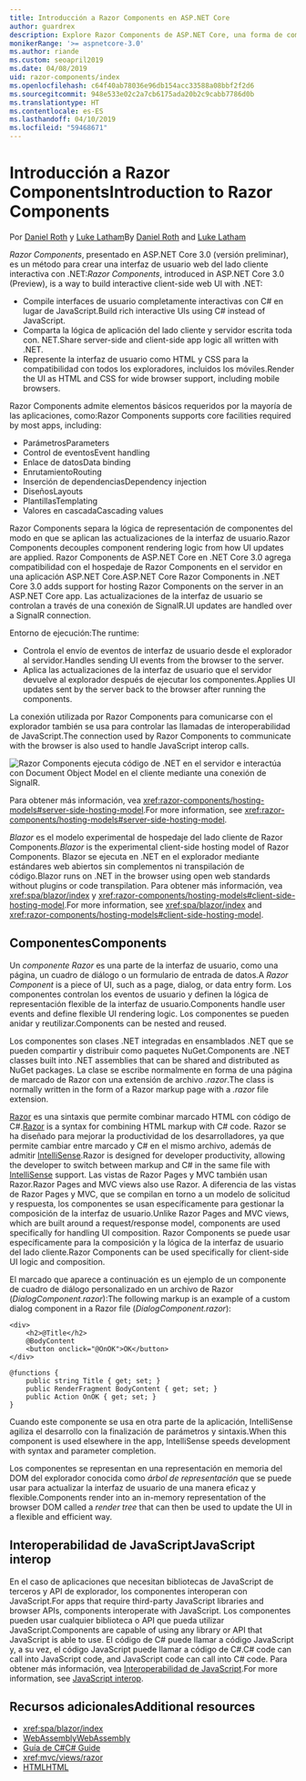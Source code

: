 ```yaml
---
title: Introducción a Razor Components en ASP.NET Core
author: guardrex
description: Explore Razor Components de ASP.NET Core, una forma de compilar la interfaz de usuario web de cliente interactiva con .NET en una aplicación ASP.NET Core.
monikerRange: '>= aspnetcore-3.0'
ms.author: riande
ms.custom: seoapril2019
ms.date: 04/08/2019
uid: razor-components/index
ms.openlocfilehash: c64f40ab78036e96db154acc33588a08bbf2f2d6
ms.sourcegitcommit: 948e533e02c2a7cb6175ada20b2c9cabb7786d0b
ms.translationtype: HT
ms.contentlocale: es-ES
ms.lasthandoff: 04/10/2019
ms.locfileid: "59468671"
---
```

# <a name="introduction-to-razor-components"></a><span data-ttu-id="24ab7-103">Introducción a Razor Components</span><span class="sxs-lookup"><span data-stu-id="24ab7-103">Introduction to Razor Components</span></span>

<span data-ttu-id="24ab7-104">Por [Daniel Roth](https://github.com/danroth27) y [Luke Latham](https://github.com/guardrex)</span><span class="sxs-lookup"><span data-stu-id="24ab7-104">By [Daniel Roth](https://github.com/danroth27) and [Luke Latham](https://github.com/guardrex)</span></span>

<span data-ttu-id="24ab7-105">*Razor Components*, presentado en ASP.NET Core 3.0 (versión preliminar), es un método para crear una interfaz de usuario web del lado cliente interactiva con .NET:</span><span class="sxs-lookup"><span data-stu-id="24ab7-105">*Razor Components*, introduced in ASP.NET Core 3.0 (Preview), is a way to build interactive client-side web UI with .NET:</span></span>

* <span data-ttu-id="24ab7-106">Compile interfaces de usuario completamente interactivas con C# en lugar de JavaScript.</span><span class="sxs-lookup"><span data-stu-id="24ab7-106">Build rich interactive UIs using C# instead of JavaScript.</span></span>
* <span data-ttu-id="24ab7-107">Comparta la lógica de aplicación del lado cliente y servidor escrita toda con. NET.</span><span class="sxs-lookup"><span data-stu-id="24ab7-107">Share server-side and client-side app logic all written with .NET.</span></span>
* <span data-ttu-id="24ab7-108">Represente la interfaz de usuario como HTML y CSS para la compatibilidad con todos los exploradores, incluidos los móviles.</span><span class="sxs-lookup"><span data-stu-id="24ab7-108">Render the UI as HTML and CSS for wide browser support, including mobile browsers.</span></span>

<span data-ttu-id="24ab7-109">Razor Components admite elementos básicos requeridos por la mayoría de las aplicaciones, como:</span><span class="sxs-lookup"><span data-stu-id="24ab7-109">Razor Components supports core facilities required by most apps, including:</span></span>

* <span data-ttu-id="24ab7-110">Parámetros</span><span class="sxs-lookup"><span data-stu-id="24ab7-110">Parameters</span></span>
* <span data-ttu-id="24ab7-111">Control de eventos</span><span class="sxs-lookup"><span data-stu-id="24ab7-111">Event handling</span></span>
* <span data-ttu-id="24ab7-112">Enlace de datos</span><span class="sxs-lookup"><span data-stu-id="24ab7-112">Data binding</span></span>
* <span data-ttu-id="24ab7-113">Enrutamiento</span><span class="sxs-lookup"><span data-stu-id="24ab7-113">Routing</span></span>
* <span data-ttu-id="24ab7-114">Inserción de dependencias</span><span class="sxs-lookup"><span data-stu-id="24ab7-114">Dependency injection</span></span>
* <span data-ttu-id="24ab7-115">Diseños</span><span class="sxs-lookup"><span data-stu-id="24ab7-115">Layouts</span></span>
* <span data-ttu-id="24ab7-116">Plantillas</span><span class="sxs-lookup"><span data-stu-id="24ab7-116">Templating</span></span>
* <span data-ttu-id="24ab7-117">Valores en cascada</span><span class="sxs-lookup"><span data-stu-id="24ab7-117">Cascading values</span></span>

<span data-ttu-id="24ab7-118">Razor Components separa la lógica de representación de componentes del modo en que se aplican las actualizaciones de la interfaz de usuario.</span><span class="sxs-lookup"><span data-stu-id="24ab7-118">Razor Components decouples component rendering logic from how UI updates are applied.</span></span> <span data-ttu-id="24ab7-119">Razor Components de ASP.NET Core en .NET Core 3.0 agrega compatibilidad con el hospedaje de Razor Components en el servidor en una aplicación ASP.NET Core.</span><span class="sxs-lookup"><span data-stu-id="24ab7-119">ASP.NET Core Razor Components in .NET Core 3.0 adds support for hosting Razor Components on the server in an ASP.NET Core app.</span></span> <span data-ttu-id="24ab7-120">Las actualizaciones de la interfaz de usuario se controlan a través de una conexión de SignalR.</span><span class="sxs-lookup"><span data-stu-id="24ab7-120">UI updates are handled over a SignalR connection.</span></span>

<span data-ttu-id="24ab7-121">Entorno de ejecución:</span><span class="sxs-lookup"><span data-stu-id="24ab7-121">The runtime:</span></span>

* <span data-ttu-id="24ab7-122">Controla el envío de eventos de interfaz de usuario desde el explorador al servidor.</span><span class="sxs-lookup"><span data-stu-id="24ab7-122">Handles sending UI events from the browser to the server.</span></span>
* <span data-ttu-id="24ab7-123">Aplica las actualizaciones de la interfaz de usuario que el servidor devuelve al explorador después de ejecutar los componentes.</span><span class="sxs-lookup"><span data-stu-id="24ab7-123">Applies UI updates sent by the server back to the browser after running the components.</span></span>

<span data-ttu-id="24ab7-124">La conexión utilizada por Razor Components para comunicarse con el explorador también se usa para controlar las llamadas de interoperabilidad de JavaScript.</span><span class="sxs-lookup"><span data-stu-id="24ab7-124">The connection used by Razor Components to communicate with the browser is also used to handle JavaScript interop calls.</span></span>

![Razor Components ejecuta código de .NET en el servidor e interactúa con Document Object Model en el cliente mediante una conexión de SignalR.](index/_static/aspnet-core-razor-components.png)

<span data-ttu-id="24ab7-126">Para obtener más información, vea <xref:razor-components/hosting-models#server-side-hosting-model>.</span><span class="sxs-lookup"><span data-stu-id="24ab7-126">For more information, see <xref:razor-components/hosting-models#server-side-hosting-model>.</span></span>

<span data-ttu-id="24ab7-127">*Blazor* es el modelo experimental de hospedaje del lado cliente de Razor Components.</span><span class="sxs-lookup"><span data-stu-id="24ab7-127">*Blazor* is the experimental client-side hosting model of Razor Components.</span></span> <span data-ttu-id="24ab7-128">Blazor se ejecuta en .NET en el explorador mediante estándares web abiertos sin complementos ni transpilación de código.</span><span class="sxs-lookup"><span data-stu-id="24ab7-128">Blazor runs on .NET in the browser using open web standards without plugins or code transpilation.</span></span> <span data-ttu-id="24ab7-129">Para obtener más información, vea <xref:spa/blazor/index> y <xref:razor-components/hosting-models#client-side-hosting-model>.</span><span class="sxs-lookup"><span data-stu-id="24ab7-129">For more information, see <xref:spa/blazor/index> and <xref:razor-components/hosting-models#client-side-hosting-model>.</span></span>

## <a name="components"></a><span data-ttu-id="24ab7-130">Componentes</span><span class="sxs-lookup"><span data-stu-id="24ab7-130">Components</span></span>

<span data-ttu-id="24ab7-131">Un *componente Razor* es una parte de la interfaz de usuario, como una página, un cuadro de diálogo o un formulario de entrada de datos.</span><span class="sxs-lookup"><span data-stu-id="24ab7-131">A *Razor Component* is a piece of UI, such as a page, dialog, or data entry form.</span></span> <span data-ttu-id="24ab7-132">Los componentes controlan los eventos de usuario y definen la lógica de representación flexible de la interfaz de usuario.</span><span class="sxs-lookup"><span data-stu-id="24ab7-132">Components handle user events and define flexible UI rendering logic.</span></span> <span data-ttu-id="24ab7-133">Los componentes se pueden anidar y reutilizar.</span><span class="sxs-lookup"><span data-stu-id="24ab7-133">Components can be nested and reused.</span></span>

<span data-ttu-id="24ab7-134">Los componentes son clases .NET integradas en ensamblados .NET que se pueden compartir y distribuir como paquetes NuGet.</span><span class="sxs-lookup"><span data-stu-id="24ab7-134">Components are .NET classes built into .NET assemblies that can be shared and distributed as NuGet packages.</span></span> <span data-ttu-id="24ab7-135">La clase se escribe normalmente en forma de una página de marcado de Razor con una extensión de archivo *.razor*.</span><span class="sxs-lookup"><span data-stu-id="24ab7-135">The class is normally written in the form of a Razor markup page with a *.razor* file extension.</span></span>

<span data-ttu-id="24ab7-136">[Razor](xref:mvc/views/razor) es una sintaxis que permite combinar marcado HTML con código de C#.</span><span class="sxs-lookup"><span data-stu-id="24ab7-136">[Razor](xref:mvc/views/razor) is a syntax for combining HTML markup with C# code.</span></span> <span data-ttu-id="24ab7-137">Razor se ha diseñado para mejorar la productividad de los desarrolladores, ya que permite cambiar entre marcado y C# en el mismo archivo, además de admitir [IntelliSense](/visualstudio/ide/using-intellisense).</span><span class="sxs-lookup"><span data-stu-id="24ab7-137">Razor is designed for developer productivity, allowing the developer to switch between markup and C# in the same file with [IntelliSense](/visualstudio/ide/using-intellisense) support.</span></span> <span data-ttu-id="24ab7-138">Las vistas de Razor Pages y MVC también usan Razor.</span><span class="sxs-lookup"><span data-stu-id="24ab7-138">Razor Pages and MVC views also use Razor.</span></span> <span data-ttu-id="24ab7-139">A diferencia de las vistas de Razor Pages y MVC, que se compilan en torno a un modelo de solicitud y respuesta, los componentes se usan específicamente para gestionar la composición de la interfaz de usuario.</span><span class="sxs-lookup"><span data-stu-id="24ab7-139">Unlike Razor Pages and MVC views, which are built around a request/response model, components are used specifically for handling UI composition.</span></span> <span data-ttu-id="24ab7-140">Razor Components se puede usar específicamente para la composición y la lógica de la interfaz de usuario del lado cliente.</span><span class="sxs-lookup"><span data-stu-id="24ab7-140">Razor Components can be used specifically for client-side UI logic and composition.</span></span>

<span data-ttu-id="24ab7-141">El marcado que aparece a continuación es un ejemplo de un componente de cuadro de diálogo personalizado en un archivo de Razor (*DialogComponent.razor*):</span><span class="sxs-lookup"><span data-stu-id="24ab7-141">The following markup is an example of a custom dialog component in a Razor file (*DialogComponent.razor*):</span></span>

```cshtml
<div>
    <h2>@Title</h2>
    @BodyContent
    <button onclick="@OnOK">OK</button>
</div>

@functions {
    public string Title { get; set; }
    public RenderFragment BodyContent { get; set; }
    public Action OnOK { get; set; }
}
```

<span data-ttu-id="24ab7-142">Cuando este componente se usa en otra parte de la aplicación, IntelliSense agiliza el desarrollo con la finalización de parámetros y sintaxis.</span><span class="sxs-lookup"><span data-stu-id="24ab7-142">When this component is used elsewhere in the app, IntelliSense speeds development with syntax and parameter completion.</span></span>

<span data-ttu-id="24ab7-143">Los componentes se representan en una representación en memoria del DOM del explorador conocida como *árbol de representación* que se puede usar para actualizar la interfaz de usuario de una manera eficaz y flexible.</span><span class="sxs-lookup"><span data-stu-id="24ab7-143">Components render into an in-memory representation of the browser DOM called a *render tree* that can then be used to update the UI in a flexible and efficient way.</span></span>

## <a name="javascript-interop"></a><span data-ttu-id="24ab7-144">Interoperabilidad de JavaScript</span><span class="sxs-lookup"><span data-stu-id="24ab7-144">JavaScript interop</span></span>

<span data-ttu-id="24ab7-145">En el caso de aplicaciones que necesitan bibliotecas de JavaScript de terceros y API de explorador, los componentes interoperan con JavaScript.</span><span class="sxs-lookup"><span data-stu-id="24ab7-145">For apps that require third-party JavaScript libraries and browser APIs, components interoperate with JavaScript.</span></span> <span data-ttu-id="24ab7-146">Los componentes pueden usar cualquier biblioteca o API que pueda utilizar JavaScript.</span><span class="sxs-lookup"><span data-stu-id="24ab7-146">Components are capable of using any library or API that JavaScript is able to use.</span></span> <span data-ttu-id="24ab7-147">El código de C# puede llamar a código JavaScript y, a su vez, el código JavaScript puede llamar a código de C#.</span><span class="sxs-lookup"><span data-stu-id="24ab7-147">C# code can call into JavaScript code, and JavaScript code can call into C# code.</span></span> <span data-ttu-id="24ab7-148">Para obtener más información, vea [Interoperabilidad de JavaScript](xref:razor-components/javascript-interop).</span><span class="sxs-lookup"><span data-stu-id="24ab7-148">For more information, see [JavaScript interop](xref:razor-components/javascript-interop).</span></span>

## <a name="additional-resources"></a><span data-ttu-id="24ab7-149">Recursos adicionales</span><span class="sxs-lookup"><span data-stu-id="24ab7-149">Additional resources</span></span>

* <xref:spa/blazor/index>
* [<span data-ttu-id="24ab7-150">WebAssembly</span><span class="sxs-lookup"><span data-stu-id="24ab7-150">WebAssembly</span></span>](http://webassembly.org/)
* [<span data-ttu-id="24ab7-151">Guía de C#</span><span class="sxs-lookup"><span data-stu-id="24ab7-151">C# Guide</span></span>](/dotnet/csharp/)
* <xref:mvc/views/razor>
* [<span data-ttu-id="24ab7-152">HTML</span><span class="sxs-lookup"><span data-stu-id="24ab7-152">HTML</span></span>](https://www.w3.org/html/)
